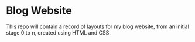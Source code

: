 # Blog Website
This repo will contain a record of layouts for my blog website,
from an initial stage 0 to n,
created using HTML and CSS.
